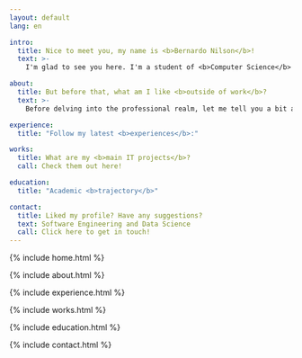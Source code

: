 ```yaml
---
layout: default
lang: en

intro:
  title: Nice to meet you, my name is <b>Bernardo Nilson</b>!
  text: >-
    I'm glad to see you here. I'm a student of <b>Computer Science</b> at PUCRS and graduated as an Electronics Technician from IFRS. My skills and interests are focused on <b>Software Engineering</b> and <b>Data Science</b>. Want to know more about me? Follow along!

about:
  title: But before that, what am I like <b>outside of work</b>?
  text: >-
    Before delving into the professional realm, let me tell you a bit about my personal side: I'm a calm and patient person, I enjoy being around those who support and strengthen me. I'm from Porto Alegre, in the state of Rio Grande do Sul. I highly value my free time, whether it's strolling along the Guaíba waterfront, chilling at the park, cycling, or cooking.

experience:
  title: "Follow my latest <b>experiences</b>:"

works:
  title: What are my <b>main IT projects</b>?
  call: Check them out here!

education:
  title: "Academic <b>trajectory</b>"

contact:
  title: Liked my profile? Have any suggestions?
  text: Software Engineering and Data Science
  call: Click here to get in touch!
---
```


{% include home.html %}

{% include about.html %}

{% include experience.html %}

{% include works.html %}

{% include education.html %}

{% include contact.html %}